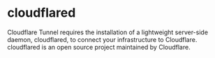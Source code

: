 # cloudflared
Cloudflare Tunnel requires the installation of a lightweight server-side daemon, cloudflared,  to connect your infrastructure to Cloudflare. cloudflared is an open source project maintained by Cloudflare.
